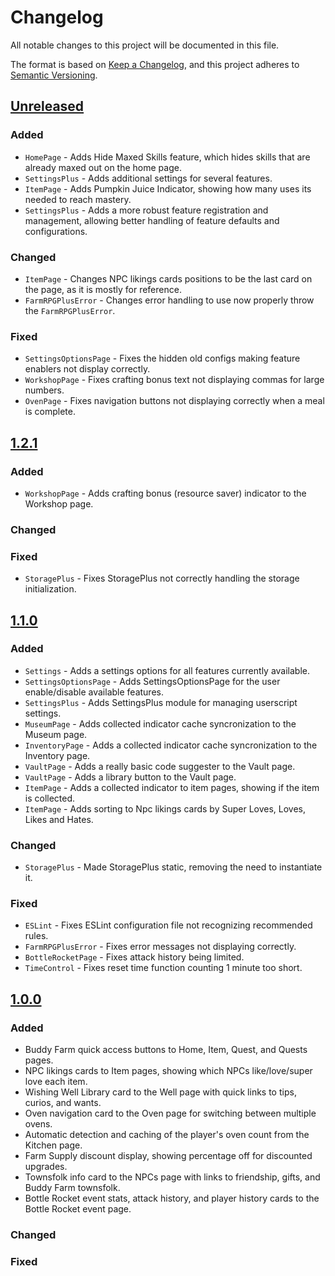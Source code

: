 # Changelog

All notable changes to this project will be documented in this file.

The format is based on [Keep a Changelog](https://keepachangelog.com/en/1.1.0/),
and this project adheres to [Semantic Versioning](https://semver.org/spec/v2.0.0.html).

## [Unreleased](https://raw.githubusercontent.com/Synogun/FarmRPGPlus/refs/heads/develop/dist/FarmRPGPlus.user.js)

### Added
- `HomePage` - Adds Hide Maxed Skills feature, which hides skills that are already maxed out on the home page.
- `SettingsPlus` - Adds additional settings for several features.
- `ItemPage` - Adds Pumpkin Juice Indicator, showing how many uses its needed to reach mastery.
- `SettingsPlus` - Adds a more robust feature registration and management, allowing better handling of feature defaults and configurations.

### Changed
- `ItemPage` - Changes NPC likings cards positions to be the last card on the page, as it is mostly for reference.
- `FarmRPGPlusError` - Changes error handling to use now properly throw the `FarmRPGPlusError`.

### Fixed
- `SettingsOptionsPage` - Fixes the hidden old configs making feature enablers not display correctly.
- `WorkshopPage` - Fixes crafting bonus text not displaying commas for large numbers.
- `OvenPage` - Fixes navigation buttons not displaying correctly when a meal is complete.

## [1.2.1](https://raw.githubusercontent.com/Synogun/FarmRPGPlus/refs/tags/1.2.1/dist/FarmRPGPlus.user.js)

### Added
- `WorkshopPage` - Adds crafting bonus (resource saver) indicator to the Workshop page.

### Changed

### Fixed
- `StoragePlus` - Fixes StoragePlus not correctly handling the storage initialization.

## [1.1.0](https://raw.githubusercontent.com/Synogun/FarmRPGPlus/refs/tags/1.1.0/dist/FarmRPGPlus.user.js)

### Added
- `Settings` - Adds a settings options for all features currently available.
- `SettingsOptionsPage` - Adds SettingsOptionsPage for the user enable/disable available features.
- `SettingsPlus` - Adds SettingsPlus module for managing userscript settings.
- `MuseumPage` - Adds collected indicator cache syncronization to the Museum page.
- `InventoryPage` - Adds a collected indicator cache syncronization to the Inventory page.
- `VaultPage` - Adds a really basic code suggester to the Vault page.
- `VaultPage` - Adds a library button to the Vault page.
- `ItemPage` - Adds a collected indicator to item pages, showing if the item is collected.
- `ItemPage` - Adds sorting to Npc likings cards by Super Loves, Loves, Likes and Hates.

### Changed
- `StoragePlus` - Made StoragePlus static, removing the need to instantiate it.

### Fixed
- `ESLint` - Fixes ESLint configuration file not recognizing recommended rules.
- `FarmRPGPlusError` - Fixes error messages not displaying correctly.
- `BottleRocketPage` - Fixes attack history being limited.
- `TimeControl` - Fixes reset time function counting 1 minute too short.

## [1.0.0](https://raw.githubusercontent.com/Synogun/FarmRPGPlus/refs/tags/1.0.0/dist/FarmRPGPlus.user.js)

### Added
- Buddy Farm quick access buttons to Home, Item, Quest, and Quests pages.
- NPC likings cards to Item pages, showing which NPCs like/love/super love each item.
- Wishing Well Library card to the Well page with quick links to tips, curios, and wants.
- Oven navigation card to the Oven page for switching between multiple ovens.
- Automatic detection and caching of the player's oven count from the Kitchen page.
- Farm Supply discount display, showing percentage off for discounted upgrades.
- Townsfolk info card to the NPCs page with links to friendship, gifts, and Buddy Farm townsfolk.
- Bottle Rocket event stats, attack history, and player history cards to the Bottle Rocket event page.

### Changed

### Fixed
